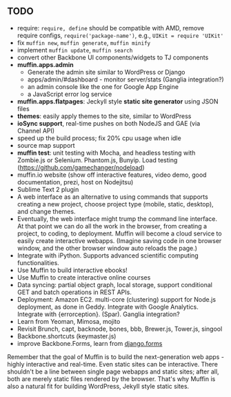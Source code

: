 ## TODO
- require: `require, define` should be compatible with AMD, remove require configs, `require('package-name')`, e.g., `UIKit = require 'UIKit'`
- fix `muffin new`, `muffin generate`, `muffin minify`
- implement `muffin update`, `muffin search`
- convert other Backbone UI components/widgets to TJ components
- **muffin.apps.admin**
  * Generate the admin site similar to WordPress or Django
  * apps/admin/#dashboard - monitor server/stats (Ganglia integration?)
  * an admin console like the one for Google App Engine
  * a JavaScript error log service
- **muffin.apps.flatpages**: Jeckyll style **static site generator** using JSON files
- **themes**: easily apply themes to the site, similar to WordPress
- **ioSync support**, real-time pushes on both NodeJS and GAE (via Channel API)
- speed up the build process; fix 20% cpu usage when idle
- source map support
- **muffin test**: unit testing with Mocha, and headless testing with Zombie.js or Selenium. Phantom.js, Bunyip. Load testing (https://github.com/gamechanger/nodeload)
- muffin.io website (show off interactive features, video demo, good documentation, prezi, host on Nodejitsu)
- Sublime Text 2 plugin
- A web interface as an alternative to using commands that supports creating a new project, choose project type (mobile, static, desktop), and change themes.
- Eventually, the web interface might trump the command line interface. At that point we can do all the work in the browser, from creating a project, to coding, to deployment. Muffin will become a cloud service to easily create interactive webapps. (Imagine saving code in one browser window, and the other browser window auto reloads the page.)
- Integrate with iPython. Supports advanced scientific computing functionalities.
- Use Muffin to build interactive ebooks!
- Use Muffin to create interactive online courses
- Data syncing: partial object graph, local storage, support conditional GET and batch operations in REST APIs.
- Deployment: Amazon EC2. multi-core (clustering) support for Node.js deployment, as done in Geddy.  Integrate with Google Analytics. Integrate with {errorception}. (Spar). Ganglia integration?
- Learn from Yeoman, Mimosa, mojito
- Revisit Brunch, capt, backnode, bones, bbb, Brewer.js, Tower.js, singool
- Backbone.shortcuts (keymaster.js)
- improve Backbone.Forms, learn from [django.forms](http://www.djangobook.com/en/2.0/chapter07.html)

Remember that the goal of Muffin is to build the next-generation web apps - highly interactive and real-time. Even static sites can be interactive. There shouldn't be a line between single page webapps and static sites; after all, both are merely static files rendered by the browser. That's why Muffin is also a natural fit for building WordPress, JekyII style static sites.
